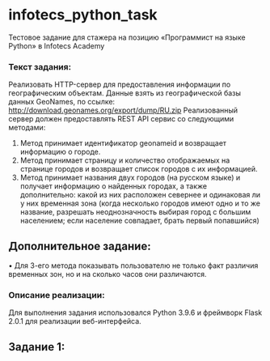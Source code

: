 # infotecs_python_task
Тестовое задание для стажера на позицию «Программист на языке Python» в Infotecs Academy
### Текст задания:
Реализовать HTTP-сервер для предоставления информации по географическим объектам.
Данные взять из географической базы данных GeoNames, по ссылке: http://download.geonames.org/export/dump/RU.zip
Реализованный сервер должен предоставлять REST API сервис со следующими методами:
1.	Метод принимает идентификатор geonameid и возвращает информацию о городе.
2.	Метод принимает страницу и количество отображаемых на странице городов и возвращает список городов с их информацией. 
3.	Метод принимает названия двух городов (на русском языке) и получает информацию о найденных городах, а также дополнительно: какой из них расположен севернее и одинаковая ли у них временная зона (когда несколько городов имеют одно и то же название, разрешать неоднозначность выбирая город с большим населением; если население совпадает, брать первый попавшийся)
## Дополнительное задание: 
•	Для 3-его метода показывать пользователю не только факт различия временных зон, но и на сколько часов они различаются.
### Описание реализации:
Для выполнения задания использовался Python 3.9.6 и фреймворк Flask 2.0.1 для реализации веб-интерфейса.
## Задание 1:

